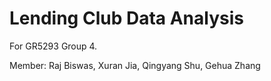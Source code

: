 # Lending Club Data Analysis

For GR5293 Group 4.

Member: Raj Biswas, Xuran Jia, Qingyang Shu, Gehua Zhang
